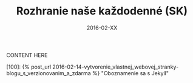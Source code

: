 ﻿---
layout: blogpost
type: post
title: "Rozhranie naše každodenné (SK)"
description: "Rozhranie naše každodenné"
date: 2016-02-XX
categories:
- Architektúra
tags: [Architektúra, C#]
published: true
canshare: true
comments: true
---

CONTENT HERE
 

[1]: https://XXXXXX.ZZZ/ "ZZZZZZZ"
[100]: {% post_url 2016-02-14-vytvorenie_vlastnej_webovej_stranky-blogu_s_verzionovanim_a_zdarma %} "Oboznamenie sa s Jekyll"
